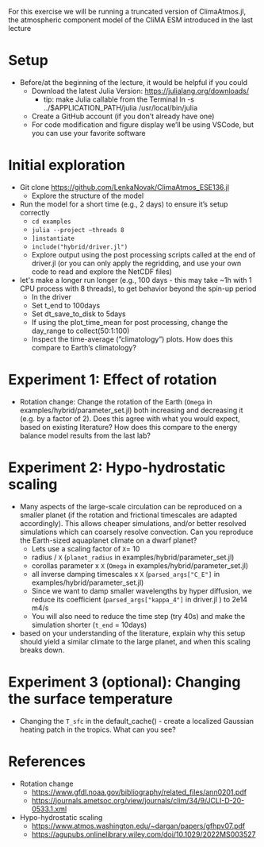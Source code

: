 For this exercise we will be running a truncated version of ClimaAtmos.jl, the atmospheric component model of the CliMA ESM introduced in the last lecture

# Setup
- Before/at the beginning of the lecture, it would be helpful if you could
    - Download the latest Julia Version: https://julialang.org/downloads/
        - tip: make Julia callable from the Terminal ln -s ../$APPLICATION_PATH/julia /usr/local/bin/julia
    - Create a GitHub account (if you don’t already have one)
    - For code modification and figure display we’ll be using VSCode, but you can use your favorite software

# Initial exploration
- Git clone https://github.com/LenkaNovak/ClimaAtmos_ESE136.jl
    - Explore the structure of the model
- Run the model for a short time (e.g., 2 days) to ensure it’s setup correctly
    - `cd examples`
    - `julia --project —threads 8`
    - `]instantiate`
    - `include("hybrid/driver.jl")`
    - Explore output using the post processing scripts called at the end of driver.jl (or you can only apply the regridding, and use your own code to read and explore the NetCDF files)
- let's make a longer run longer (e.g., 100 days - this may take ~1h with 1 CPU process with 8 threads), to get behavior beyond the spin-up period
    - In the driver
    - Set t_end to 100days
    - Set dt_save_to_disk to 5days
    - If using the plot_time_mean for post processing, change the day_range to collect(50:1:100)
    - Inspect the time-average (”climatology”) plots. How does this compare to Earth’s climatology?

# Experiment 1: Effect of rotation
- Rotation change: Change the rotation of the Earth (`Omega` in examples/hybrid/parameter_set.jl) both increasing and decreasing it (e.g. by a factor of 2). Does this agree with what you would expect, based on existing literature? How does this compare to the energy balance model results from the last lab?

# Experiment 2: Hypo-hydrostatic scaling
- Many aspects of the large-scale circulation can be reproduced on a smaller planet (if the rotation and frictional timescales are adapted accordingly). This allows cheaper simulations, and/or better resolved simulations which can coarsely resolve convection. Can you reproduce the Earth-sized aquaplanet climate on a dwarf planet?
    - Lets use a scaling factor of `X`= 10
    - radius / `X` (`planet_radius` in examples/hybrid/parameter_set.jl)
    - corollas parameter x `X` (`Omega` in examples/hybrid/parameter_set.jl)
    - all inverse damping timescales x `X` (`parsed_args["C_E"]` in examples/hybrid/parameter_set.jl)
    - Since we want to damp smaller wavelengths by hyper diffusion, we reduce its coefficient  (`parsed_args["kappa_4"]`  in driver.jl ) to 2e14 m4/s
    - You will also need to reduce the time step (try 40s) and make the simulation shorter (`t_end` = 10days)
- based on your understanding of the literature, explain why this setup should yield a similar climate to the large planet, and when this scaling breaks down.

# Experiment 3 (optional): Changing the surface temperature
- Changing the `T_sfc` in the default_cache() - create a localized Gaussian heating patch in the tropics. What can you see?

# References
- Rotation change
    - https://www.gfdl.noaa.gov/bibliography/related_files/ann0201.pdf
    - https://journals.ametsoc.org/view/journals/clim/34/9/JCLI-D-20-0533.1.xml
- Hypo-hydrostatic scaling
    - https://www.atmos.washington.edu/~dargan/papers/gfhpv07.pdf
    - https://agupubs.onlinelibrary.wiley.com/doi/10.1029/2022MS003527